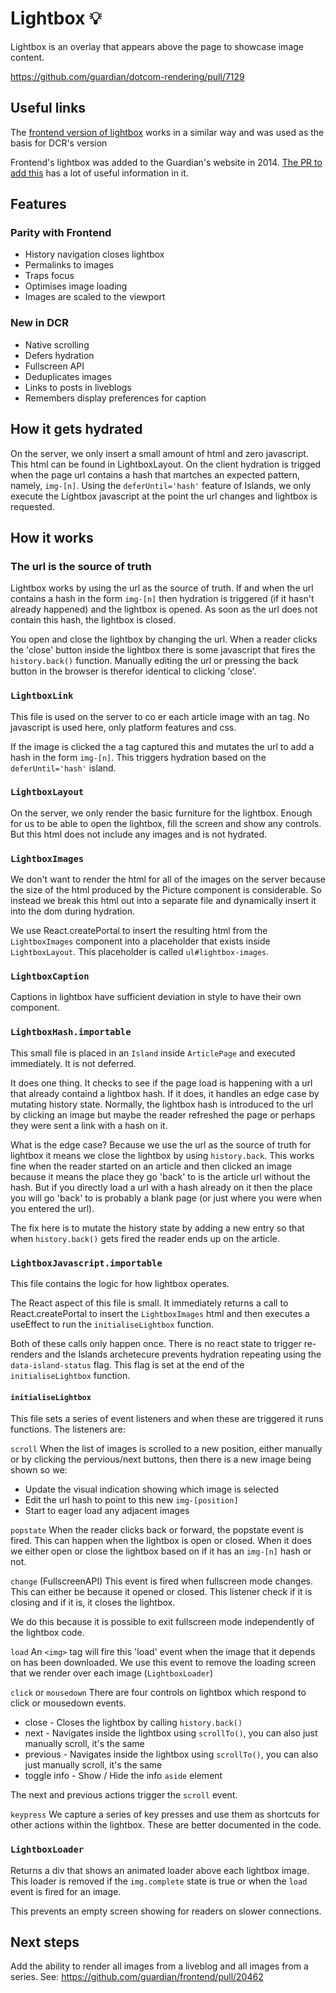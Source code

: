 # Lightbox 💡

Lightbox is an overlay that appears above the page to showcase image content.

https://github.com/guardian/dotcom-rendering/pull/7129

## Useful links

The [frontend version of lightbox](https://github.com/guardian/frontend/blob/main/static/src/javascripts/projects/common/modules/gallery/lightbox.js) works in a similar way and was used as the basis for DCR's version

Frontend's lightbox was added to the Guardian's website in 2014. [The PR to add this](https://github.com/guardian/frontend/pull/5934) has a lot of useful information in it.

## Features

### Parity with Frontend

-   History navigation closes lightbox
-   Permalinks to images
-   Traps focus
-   Optimises image loading
-   Images are scaled to the viewport

### New in DCR

-   Native scrolling
-   Defers hydration
-   Fullscreen API
-   Deduplicates images
-   Links to posts in liveblogs
-   Remembers display preferences for caption

## How it gets hydrated

On the server, we only insert a small amount of html and zero javascript. This html can be found in LightboxLayout. On the client hydration is trigged when the page url contains a hash that martches an expected pattern, namely, `img-[n]`. Using the `deferUntil='hash'` feature of Islands, we only execute the Lightbox javascript at the point the url changes and lightbox is requested.

## How it works

### The url is the source of truth

Lightbox works by using the url as the source of truth. If and when the url contains a hash in the form `img-[n]` then hydration is triggered (if it hasn't already happened) and the lightbox is opened. As soon as the url does not contain this hash, the lightbox is closed.

You open and close the lightbox by changing the url. When a reader clicks the 'close' button inside the lightbox there is some javascript that fires the `history.back()` function. Manually editing the url or pressing the back button in the browser is therefor identical to clicking 'close'.

### `LightboxLink`

This file is used on the server to co er each article image with an <a> tag. No javascript is used here, only platform features and css.

If the image is clicked the a tag captured this and mutates the url to add a hash in the form `img-[n]`. This triggers hydration based on the `deferUntil='hash'` island.

### `LightboxLayout`

On the server, we only render the basic furniture for the lightbox. Enough for us to be able to open the lightbox, fill the screen and show any controls. But this html does not include any images and is not hydrated.

### `LightboxImages`

We don't want to render the html for all of the images on the server because the size of the html produced by the Picture component is considerable. So instead we break this html out into a separate file and dynamically insert it into the dom during hydration.

We use React.createPortal to insert the resulting html from the `LightboxImages` component into a placeholder that exists inside `LightboxLayout`. This placeholder is called `ul#lightbox-images`.

### `LightboxCaption`

Captions in lightbox have sufficient deviation in style to have their own component.

### `LightboxHash.importable`

This small file is placed in an `Island` inside `ArticlePage` and executed immediately. It is not deferred.

It does one thing. It checks to see if the page load is happening with a url that already containd a lightbox hash. If it does, it handles an edge case by mutating history state. Normally, the lightbox hash is introduced to the url by clicking an image but maybe the reader refreshed the page or perhaps they were sent a link with a hash on it.

What is the edge case?
Because we use the url as the source of truth for lightbox it means we close the lightbox by using `history.back`. This works fine when the reader started on an article and then clicked an image because it means the place they go 'back' to is the article url without the hash. But if you directly load a url with a hash already on it then the place you will go 'back' to is probably a blank page (or just where you were when you entered the url).

The fix here is to mutate the history state by adding a new entry so that when `history.back()` gets fired the reader ends up on the article.

### `LightboxJavascript.importable`

This file contains the logic for how lightbox operates.

The React aspect of this file is small. It immediately returns a call to React.createPortal to insert the `LightboxImages` html and then executes a useEffect to run the `initialiseLightbox` function.

Both of these calls only happen once. There is no react state to trigger re-renders and the Islands archetecure prevents hydration repeating using the `data-island-status` flag. This flag is set at the end of the `initialiseLightbox` function.

#### `initialiseLightbox`

This file sets a series of event listeners and when these are triggered it runs functions. The listeners are:

`scroll`
When the list of images is scrolled to a new position, either manually or by clicking the pervious/next buttons, then there is a new image being shown so we:

-   Update the visual indication showing which image is selected
-   Edit the url hash to point to this new `img-[position]`
-   Start to eager load any adjacent images

`popstate`
When the reader clicks back or forward, the popstate event is fired. This can happen when the lightbox is open or closed. When it does we either open or close the lightbox based on if it has an `img-[n]` hash or not.

`change` (FullscreenAPI)
This event is fired when fullscreen mode changes. This can either be because it opened or closed. This listener check if it is closing and if it is, it closes the lightbox.

We do this because it is possible to exit fullscreen mode independently of the lightbox code.

`load`
An `<img>` tag will fire this 'load' event when the image that it depends on has been downloaded. We use this event to remove the loading screen that we render over each image (`LightboxLoader`)

`click` or `mousedown`
There are four controls on lightbox which respond to click or mousedown events.

-   close - Closes the lightbox by calling `history.back()`
-   next - Navigates inside the lightbox using `scrollTo()`, you can also just manually scroll, it's the same
-   previous - Navigates inside the lightbox using `scrollTo()`, you can also just manually scroll, it's the same
-   toggle info - Show / Hide the info `aside` element

The next and previous actions trigger the `scroll` event.

`keypress`
We capture a series of key presses and use them as shortcuts for other actions within the lightbox. These are better documented in the code.

### `LightboxLoader`

Returns a div that shows an animated loader above each lightbox image. This loader is removed if the `img.complete` state is true or when the `load` event is fired for an image.

This prevents an empty screen showing for readers on slower connections.

## Next steps

Add the ability to render all images from a liveblog and all images from a series.
See: https://github.com/guardian/frontend/pull/20462
